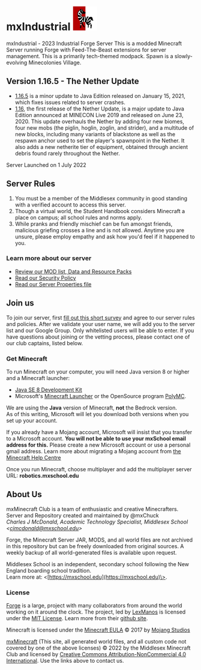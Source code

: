 # mxIndustrial ![Server Icon](/server-icon.png)
mxIndustrial - 2023 Industrial Forge Server
This is a modded Minecraft Server running Forge with Feed-The-Beast extensions for server management. This is a primarily tech-themed modpack. Spawn is a slowly-evolving Minecolonies Village.

## Version 1.16.5 - The Nether Update
- [1.16.5](https://minecraft.fandom.com/wiki/Java_Edition_1.16.5) is a minor update to Java Edition released on January 15, 2021, which fixes issues related to server crashes.
- [1.16](https://minecraft.fandom.com/wiki/Java_Edition_1.16), the first release of the Nether Update, is a major update to Java Edition announced at MINECON Live 2019 and released on June 23, 2020. This update overhauls the Nether by adding four new biomes, four new mobs (the piglin, hoglin, zoglin, and strider), and a multitude of new blocks, including many variants of blackstone as well as the respawn anchor used to set the player's spawnpoint in the Nether. It also adds a new netherite tier of equipment, obtained through ancient debris found rarely throughout the Nether.

Server Launched on 1 July 2022

## Server Rules
1. You must be a member of the Middlesex community in good standing with a verified account to access this server.
1. Though a virtual world, the Student Handbook considers Minecraft a place on campus; all school rules and norms apply.
1. While pranks and friendly mischief can be fun amongst friends, malicious griefing crosses a line and is not allowed. Anytime you are unsure, please employ empathy and ask how you'd feel if it happened to you.
### Learn more about our server
- [Review our MOD list, Data and Resource Packs](/docs/MODS.md)
- [Read our Security Policy](/docs/SECURITY.md)
- [Read our Server Properties file](/server.properties)

## Join us
To join our server, first [fill out this short survey](https://forms.gle/EpP6c4HWirVvkK999) and agree to our server rules and policies. After we validate your user name, we will add you to the server list and our Google Group. Only whitelisted users will be able to enter. If you have questions about joining or the vetting process, please contact one of our club captains, listed below.

### Get Minecraft
To run Minecraft on your computer, you will need Java version 8 or higher and a Minecraft launcher:
- [Java SE 8 Development Kit](https://www.java.com/en/download/manual.jsp)
- Microsoft's [Minecraft Launcher](https://www.minecraft.net/en-us/about-minecraft) or the OpenSource program [PolyMC](https://github.com/PolyMC/PolyMC).

We are using the **Java** version of Minecraft, **not** the Bedrock version. <br />
As of this writing, Microsoft will let you download both versions when you set up your account.

If you already have a Mojang account, Microsoft will insist that you transfer to a Microsoft account. **You will not be able to use your mxSchool email address for this.** Please create a new Microsoft account or use a personal gmail address. Learn more about migrating a Mojang account from [the Minecraft Help Centre](https://help.minecraft.net/hc/en-us/articles/4403181904525-How-to-Migrate-Your-Mojang-Account-to-a-Microsoft-Account)

Once you run Minecraft, choose multiplayer and add the multiplayer server URL: **robotics.mxschool.edu**

## About Us
mxMinecraft Club is a team of enthusiastic and creative Minecrafters.
Server and Repository created and maintained by @mxChuck <br />
*Charles J McDonald, Academic Technology Specialist, Middlesex School \<cjmcdonald@mxschool.edu\>*

Forge, the Minecraft Server JAR, MODS, and all world files are not archived in this repository but can be freely downloaded from original sources. A weekly backup of all world-generated files is available upon request.

Middlesex School is an independent, secondary school following the New England boarding school tradition. <br />
Learn more at: \<[https://mxschool.edu](https://mxschool.edu)\>.

### License
[Forge](https://forums.minecraftforge.net) is a large, project with many collaborators from around the world working on it around the clock. The project, led by [LexManos](https://github.com/LexManos) is licensed under the [MIT License](https://en.wikipedia.org/wiki/MIT_License). Learn more from their [github site](https://github.com/MinecraftForge).

Minecraft is licensed under the [Minecraft EULA](https://account.mojang.com/documents/minecraft_eula) © 2017 by [Mojang Studios](https://www.minecraft.net/en-us)

[mxMinecraft](https://github.com/mxschool/mxMinecraft) \(This site, all generated world files, and all custom code not covered by one of the above licenses\) © 2022 by the Middlesex Minecraft Club and licensed by [Creative Commons Attribution-NonCommercial 4.0 International](http://creativecommons.org/licenses/by-nc/4.0/). Use the links above to contact us.
